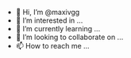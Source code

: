 - 👋 Hi, I’m @maxivgg
- 👀 I’m interested in ...
- 🌱 I’m currently learning ...
- 💞️ I’m looking to collaborate on ...
- 📫 How to reach me ...

<!---
maxivgg/maxivgg is a ✨ special ✨ repository because its `README.md` (this file) appears on your GitHub profile.
You can click the Preview link to take a look at your changes.
--->
